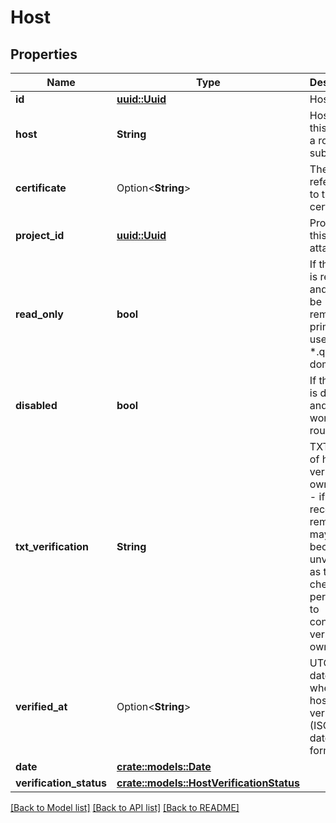 # Host

## Properties

Name | Type | Description | Notes
------------ | ------------- | ------------- | -------------
**id** | [**uuid::Uuid**](uuid::Uuid.md) | Host id | 
**host** | **String** | Hostname, this can be a root or a subdomain | 
**certificate** | Option<**String**> | The secret reference to the certificate | [optional]
**project_id** | [**uuid::Uuid**](uuid::Uuid.md) | Project ID this is attached to | 
**read_only** | **bool** | If the host is read only and cannot be removed, primarily used for *.qrnl.app domains | 
**disabled** | **bool** | If the host is disabled and so won't be routable | 
**txt_verification** | **String** | TXT record of host to verify ownership - if this record is removed, it may become unverified as this is checked periodically to continually verify ownership | 
**verified_at** | Option<**String**> | UTC datetime when the host was verified (ISO 8601 date format). | [optional]
**date** | [**crate::models::Date**](Date.md) |  | 
**verification_status** | [**crate::models::HostVerificationStatus**](HostVerificationStatus.md) |  | 

[[Back to Model list]](../README.md#documentation-for-models) [[Back to API list]](../README.md#documentation-for-api-endpoints) [[Back to README]](../README.md)


